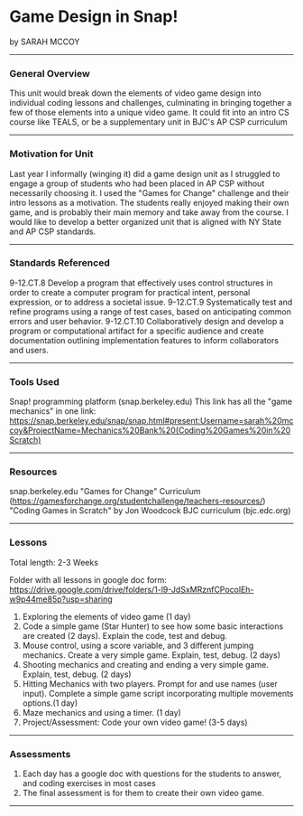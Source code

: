 # Game Design in Snap!
by SARAH MCCOY

-----

### General Overview

This unit would break down the elements of video game design into individual coding lessons and challenges, culminating in bringing together a few of those elements into a unique video game.  It could fit into an intro CS course like TEALS, or be a supplementary unit in BJC's AP CSP curriculum

---

### Motivation for Unit

Last year I informally (winging it) did a game design unit as I struggled to engage a group of students who had been placed in AP CSP without necessarily choosing it.  I used the "Games for Change" challenge and their intro lessons as a motivation.  The students really enjoyed making their own game, and is probably their main memory and take away from the course.  I would like to develop a better organized unit that is aligned with NY State and AP CSP standards.

---

### Standards Referenced

9-12.CT.8 Develop a program that effectively uses control structures in order to create a computer program for practical intent, personal expression, or to address a societal issue.
9-12.CT.9 Systematically test and refine programs using a range of test cases, based on anticipating common errors and user behavior.
9-12.CT.10 Collaboratively design and develop a program or computational artifact for a specific audience and create documentation outlining implementation features to inform collaborators and users.


---

### Tools Used
Snap! programming platform (snap.berkeley.edu)
This link has all the "game mechanics" in one link: https://snap.berkeley.edu/snap/snap.html#present:Username=sarah%20mccoy&ProjectName=Mechanics%20Bank%20(Coding%20Games%20in%20Scratch)


---

### Resources
snap.berkeley.edu
"Games for Change" Curriculum (https://gamesforchange.org/studentchallenge/teachers-resources/)
"Coding Games in Scratch" by Jon Woodcock 
BJC curriculum (bjc.edc.org)

---

### Lessons
Total length: 2-3 Weeks

Folder with all lessons in google doc form:  https://drive.google.com/drive/folders/1-l9-JdSxMRznfCPocolEh-w9p44me85p?usp=sharing

1. Exploring the elements of video game (1 day)
2. Code a simple game (Star Hunter) to see how some basic interactions are created (2 days).  Explain the code, test and debug.
3. Mouse control, using a score variable, and 3 different jumping mechanics.  Create a very simple game.  Explain, test, debug. (2 days)
4. Shooting mechanics and creating and ending a very simple game.  Explain, test, debug. (2 days)
5. Hitting Mechanics with two players. Prompt for and use names (user input).  Complete a simple game script incorporating multiple movements options.(1 day)
6. Maze mechanics and using a timer. (1 day)
7. Project/Assessment:  Code your own video game!  (3-5 days)

---

### Assessments
1. Each day has a google doc with questions for the students to answer, and coding exercises in most cases
2. The final assessment is for them to create their own video game.

---
